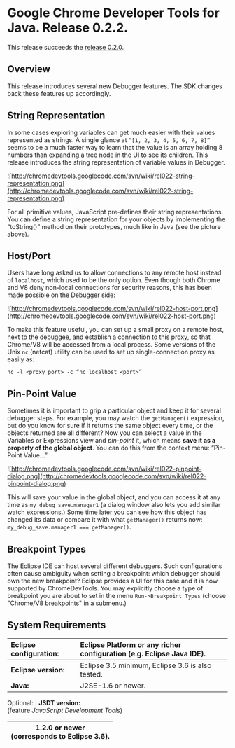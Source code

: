 # Google Chrome Developer Tools for Java. Release 0.2.2. #

This release succeeds the [release 0.2.0](Release_0_2_0.md).

## Overview ##
This release introduces several new Debugger features. The SDK changes back these features up accordingly.

## String Representation ##
In some cases exploring variables can get much easier with their values represented as strings. A single glance at `“[1, 2, 3, 4, 5, 6, 7, 8]”` seems to be a much faster way to learn that the value is an array holding 8 numbers than expanding a tree node in the UI to see its children. This release introduces the string representation of variable values in Debugger.

![http://chromedevtools.googlecode.com/svn/wiki/rel022-string-representation.png](http://chromedevtools.googlecode.com/svn/wiki/rel022-string-representation.png)

For all primitive values, JavaScript pre-defines their string representations. You can define a string representation for your objects by implementing the “toString()” method on their prototypes, much like in Java (see the picture above).

## Host/Port ##
Users have long asked us to allow connections to any remote host instead of `localhost`, which used to be the only option. Even though both Chrome and V8 deny non-local connections for security reasons, this has been made possible on the Debugger side:

![http://chromedevtools.googlecode.com/svn/wiki/rel022-host-port.png](http://chromedevtools.googlecode.com/svn/wiki/rel022-host-port.png)

To make this feature useful, you can set up a small proxy on a remote host, next to the debuggee, and establish a connection to this proxy, so that Chrome/V8 will be accessed from a local process. Some versions of the Unix `nc` (netcat) utility can be used to set up single-connection proxy as easily as:
```
nc -l <proxy_port> -c “nc localhost <port>”
```

## Pin-Point Value ##
Sometimes it is important to grip a particular object and keep it for several debugger steps. For example, you may watch the `getManager()` expression, but do you know for sure if it returns the same object every time, or the objects returned are all different? Now you can select a value in the Variables or Expressions view and _pin-point_ it, which means **save it as a property of the global object**. You can do this from the context menu: “Pin-Point Value...”:

![http://chromedevtools.googlecode.com/svn/wiki/rel022-pinpoint-dialog.png](http://chromedevtools.googlecode.com/svn/wiki/rel022-pinpoint-dialog.png)

This will save your value in the global object, and you can access it at any time as `my_debug_save.manager1` (a dialog window also lets you add similar watch expressions.)
Some time later you can see how this object has changed its data or compare it with what `getManager()` returns now: `my_debug_save.manager1 === getManager()`.

## Breakpoint Types ##
The Eclipse IDE can host several different debuggers. Such configurations often cause ambiguity when setting a breakpoint: which debugger should own the new breakpoint? Eclipse provides a UI for this case and it is now supported by ChromeDevTools. You may explicitly choose a type of breakpoint you are about to set in the menu `Run->Breakpoint Types` (choose "Chrome/V8 breakpoints" in a submenu.)


## System Requirements ##
| **Eclipse configuration:**  |Eclipse Platform or any richer configuration (e.g. Eclipse Java IDE). |
|:----------------------------|:---------------------------------------------------------------------|
| **Eclipse version:** |  Eclipse 3.5 minimum, Eclipse 3.6 is also tested. |
| **Java:** | J2SE-1.6 or newer. |

Optional:
| **JSDT version:**<br>(feature <i>JavaScript Development Tools</i>) <table><thead><th> 1.2.0 or newer<br>(corresponds to Eclipse 3.6).</th></thead><tbody>